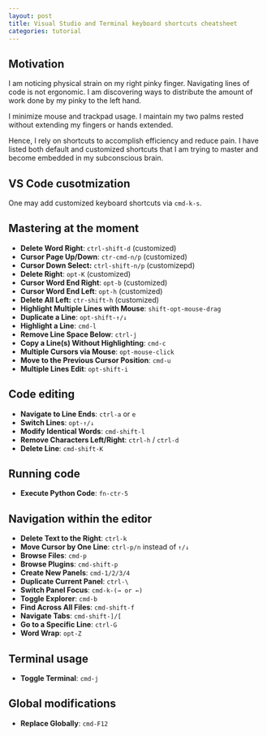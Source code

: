 ```yaml
---
layout: post
title: Visual Studio and Terminal keyboard shortcuts cheatsheet
categories: tutorial
---
```



## Motivation

I am noticing physical strain on my right pinky finger. Navigating lines of code is not ergonomic. I am discovering ways to distribute the amount of work done by my pinky to the left hand.

I minimize mouse and trackpad usage. I maintain my two palms rested without extending my fingers or hands extended.

Hence, I rely on shortcuts to accomplish efficiency and reduce pain. I have listed both default and customized shortcuts that I am trying to master and become embedded in my subconscious brain.

## VS Code cusotmization

One may add customized keyboard shortcuts via `cmd-k-s`.

## Mastering at the moment

- **Delete Word Right**: `ctrl-shift-d` (customized)
- **Cursor Page Up/Down**: `ctr-cmd-n/p` (customized)
- **Cursor Down Select:** `ctrl-shift-n/p` (customizepd)
- **Delete Right**: `opt-K` (customized)
- **Cursor Word End Right**: `opt-b` (customized)
- **Cursor Word End Left**: `opt-h` (customized)
- **Delete All Left:** `ctr-shift-h` (customized)
- **Highlight Multiple Lines with Mouse**: `shift-opt-mouse-drag`
- **Duplicate a Line**: `opt-shift-↑/↓`
- **Highlight a Line**: `cmd-l`
- **Remove Line Space Below**: `ctrl-j`
- **Copy a Line(s) Without Highlighting**: `cmd-c`
- **Multiple Cursors via Mouse**: `opt-mouse-click`
- **Move to the Previous Cursor Position**: `cmd-u`
- **Multiple Lines Edit**: `opt-shift-i`

## Code editing

- **Navigate to Line Ends**: `ctrl-a` or `e`
- **Switch Lines**: `opt-↑/↓`
- **Modify Identical Words**: `cmd-shift-l`
- **Remove Characters Left/Right**: `ctrl-h` / `ctrl-d`
- **Delete Line**: `cmd-shift-K`

## Running code

- **Execute Python Code**: `fn-ctr-5`

## Navigation within the editor

- **Delete Text to the Right**: `ctrl-k`
- **Move Cursor by One Line**: `ctrl-p/n` instead of `↑/↓`
- **Browse Files**: `cmd-p`
- **Browse Plugins**: `cmd-shift-p`
- **Create New Panels**: `cmd-1/2/3/4`
- **Duplicate Current Panel**: `ctrl-\`
- **Switch Panel Focus**: `cmd-k-(→ or ←)`
- **Toggle Explorer**: `cmd-b`
- **Find Across All Files**: `cmd-shift-f`
- **Navigate Tabs**: `cmd-shift-]/[`
- **Go to a Specific Line**: `ctrl-G`
- **Word Wrap**: `opt-Z`

## Terminal usage

- **Toggle Terminal**: `cmd-j`

## Global modifications

- **Replace Globally**: `cmd-F12`

